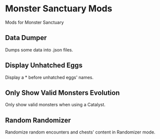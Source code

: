 # Monster Sanctuary Mods

Mods for Monster Sanctuary

## Data Dumper

Dumps some data into .json files.

## Display Unhatched Eggs

Display a \* before unhatched eggs' names.

## Only Show Valid Monsters Evolution

Only show valid monsters when using a Catalyst.

## Random Randomizer

Randomize random encounters and chests' content in Randomizer mode.
